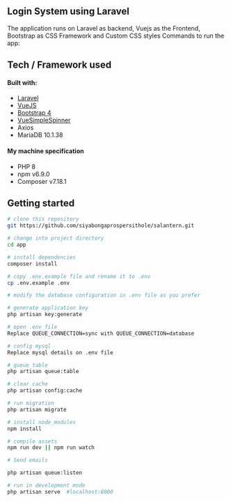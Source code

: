 
## Login System using Laravel

The application runs on Laravel as backend, Vuejs as the Frontend, Bootstrap as CSS Framework and Custom CSS styles
Commands to run the app:

## Tech / Framework used
#### Built with:
- [Laravel](https://laravel.com) 
- [VueJS](https://vuejs.org)
- [Bootstrap 4](https://getbootstrap.com)
- [VueSimpleSpinner](https://dzwillia.github.io/vue-simple-spinner) 
- Axios
- MariaDB 10.1.38

#### My machine specification
- PHP 8
- npm v6.9.0
- Composer v7.18.1


## Getting started
```bash
# clone this repository
git https://github.com/siyabongaprospersithole/salantern.git

# change into project directory
cd app

# install dependencies
composer install

# copy .env.example file and rename it to .env
cp .env.example .env

# modify the database configuration in .env file as you prefer

# generate application key
php artisan key:generate

# open .env file
Replace QUEUE_CONNECTION=sync with QUEUE_CONNECTION=database

# config mysql
Replace mysql details on .env file

# queue table
php artisan queue:table

# clear cache
php artisan config:cache

# run migration
php artisan migrate

# install node_modules
npm install

# compile assets
npm run dev || npm run watch

# Send emails

php artisan queue:listen

# run in development mode
php artisan serve  #localhost:8000
```


